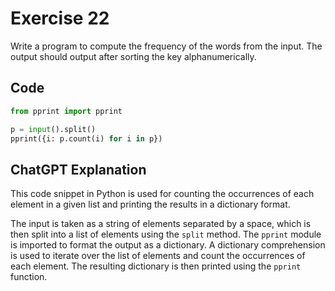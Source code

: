# Exercise 22

Write a program to compute the frequency of the words from the input. The output should output after sorting the key alphanumerically.


## Code
```python
from pprint import pprint

p = input().split()
pprint({i: p.count(i) for i in p})
```


## ChatGPT Explanation

This code snippet in Python is used for counting the occurrences of each element in a given list and printing the results in a dictionary format. 

The input is taken as a string of elements separated by a space, which is then split into a list of elements using the `split` method. The `pprint` module is imported to format the output as a dictionary. A dictionary comprehension is used to iterate over the list of elements and count the occurrences of each element. The resulting dictionary is then printed using the `pprint` function.